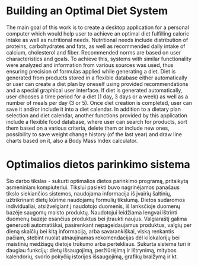 # Building an Optimal Diet System

The main goal of this work is to create a desktop application for a personal computer which would help user to achieve an
optimal diet fulfilling caloric intake as well as nutritional needs. Nutritional needs include distribution of proteins,
carbohydrates and fats, as well as recommended daily intake of calcium, cholesterol and fiber. Recommended norms are based on
user characteristics and goals. To achieve this, systems with similar functionality were analyzed and information from various
sources was used, thus ensuring precision of formulas applied while generating a diet. Diet is generated from products stored
in a flexible database either automatically or user can create a diet plan by oneself using provided recommendations and a
special graphical user interface. If diet is generated automatically, user chooses a time period for a diet (1 day, 3 days or
a week) as well as a number of meals per day (3 or 5). Once diet creation is completed, user can save it and/or include it into
a diet calendar. In addition to a dietary plan selection and diet calendar, another functions provided by this application
include a flexible food database, where user can search for products, sort them based on a various criteria, delete them or
include new ones, possibility to save weight change history (of the last year) and draw line charts based on it, also a Body
Mass Index calculator.

# Optimalios dietos parinkimo sistema


Šio darbo tikslas - sukurti optimalios dietos parinkimo programą, pritaikytą asmeniniam kompiuteriui. Tikslui pasiekti buvo
nagrinėjamos panašaus tikslo siekiančios sistemos, naudojama informacija iš įvairių šaltinių, užtrikrinant dietų kūrime
naudojamų formulių tikslumą. Dietos sudaromos individualiai, atsižvelgiant į naudotojo duomenis, iš lanksčioje duomenų bazėje
saugomų maisto produktų. Naudotojui leidžiama lengvai ištrinti duomenų bazėje esančius produktus bei įtraukti naujus.
Valgiaraštį galima generuoti automatiškai, pasirenkant nepageidaujamus produktus, valgių per dieną skaičių bei kitą
informaciją, arba savarankiškai, viską renkantis pačiam, stebint nuolat atnaujinamas rekomendacijas dėl kilokalorijų bei
maistinių medžiagų dietoje trūkumo arba pertekliaus. Sukurta sistema turi ir daugiau funkcijų: dietų išsaugojimą, peržiūrėjimą
ir ištrynimą, mitybos kalendorių, svorio pokyčių istorijos išsaugojimą, grafikų braižymą ir kt.
